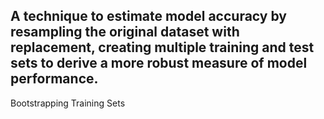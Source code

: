 A technique to estimate model accuracy by resampling the original dataset with replacement, creating multiple training and test sets to derive a more robust measure of model performance.
---
Bootstrapping Training Sets
